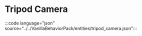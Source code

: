 # Tripod Camera

:::code language="json" source="../../VanillaBehaviorPack/entities/tripod_camera.json":::
